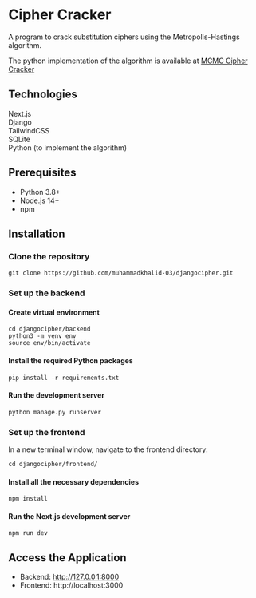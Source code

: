 # Cipher Cracker

A program to crack substitution ciphers using the Metropolis-Hastings algorithm.

The python implementation of the algorithm is available at [MCMC Cipher Cracker](https://github.com/muhammadkhalid-03/MCMC-Cipher-Cracker.git)

## Technologies

Next.js\
Django\
TailwindCSS\
SQLite\
Python (to implement the algorithm)

## Prerequisites

- Python 3.8+
- Node.js 14+
- npm

## Installation

### Clone the repository

```
git clone https://github.com/muhammadkhalid-03/djangocipher.git
```

### Set up the backend

#### Create virtual environment

```
cd djangocipher/backend
python3 -m venv env
source env/bin/activate
```

#### Install the required Python packages

```
pip install -r requirements.txt
```

#### Run the development server

```
python manage.py runserver
```

### Set up the frontend

In a new terminal window, navigate to the frontend directory:

```
cd djangocipher/frontend/
```

#### Install all the necessary dependencies

```
npm install
```

#### Run the Next.js development server

```
npm run dev
```

## Access the Application

- Backend: http://127.0.0.1:8000
- Frontend: http://localhost:3000
